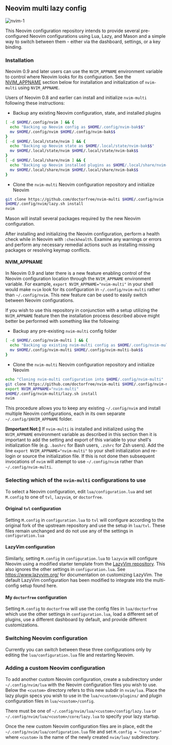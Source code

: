 ## Neovim multi lazy config

![nvim-1](https://user-images.githubusercontent.com/80513079/216895409-4d7b246c-d7da-4f9e-8680-8f6b60ffa201.png)

This Neovim configuration repository intends to provide several pre-configured
Neovim configurations using Lua, Lazy, and Mason and a simple way to switch
between them - either via the dashboard, settings, or a key binding.

### Installation

Neovim 0.9 and later users can use the `NVIM_APPNAME` environment variable
to control where Neovim looks for its configuration. See the
[NVIM_APPNAME](#nvim_appname) section below for installation and
initialization of `nvim-multi` using `NVIM_APPNAME`.

Users of Neovim 0.8 and earlier can install and initialize `nvim-multi`
following these instructions:

- Backup any existing Neovim configuration, state, and installed plugins

```bash
[ -d $HOME/.config/nvim ] && {
  echo "Backing up Neovim config as $HOME/.config/nvim-bak$$"
  mv $HOME/.config/nvim $HOME/.config/nvim-bak$$
}
[ -d $HOME/.local/state/nvim ] && {
  echo "Backing up Neovim state as $HOME/.local/state/nvim-bak$$"
  mv $HOME/.local/state/nvim $HOME/.local/state/nvim-bak$$
}
[ -d $HOME/.local/share/nvim ] && {
  echo "Backing up Neovim installed plugins as $HOME/.local/share/nvim-bak$$"
  mv $HOME/.local/share/nvim $HOME/.local/share/nvim-bak$$
}
```

- Clone the `nvim-multi` Neovim configuration repository and initialize Neovim

```bash
git clone https://github.com/doctorfree/nvim-multi $HOME/.config/nvim
$HOME/.config/nvim/lazy.sh install
nvim
```

Mason will install several packages required by the new Neovim configuration.

After installing and initializing the Neovim configuration, perform a health
check while in Neovim with `:checkhealth`. Examine any warnings or errors and
perform any necessary remedial actions such as installing missing packages
or resolving keymap conflicts.

#### NVIM_APPNAME

In Neovim 0.9 and later there is a new feature enabling control of the
Neovim configuration location through the `NVIM_APPNAME` environment
variable. For example, `export NVIM_APPNAME="nvim-multi"` in your shell
would make `nvim` look for its configuration in `~/.config/nvim-multi`
rather than `~/.config/nvim`. This new feature can be used to easily
switch between Neovim configurations.

If you wish to use this repository in conjunction with a setup utilizing the
`NVIM_APPNAME` feature then the installation process described above might
better be performed with something like the following:

- Backup any pre-existing `nvim-multi` config folder

```bash
[ -d $HOME/.config/nvim-multi ] && {
  echo "Backing up existing nvim-multi config as $HOME/.config/nvim-multi-bak$$"
  mv $HOME/.config/nvim-multi $HOME/.config/nvim-multi-bak$$
}
```

- Clone the `nvim-multi` Neovim configuration repository and initialize Neovim

```bash
echo "Cloning nvim-multi configuration into $HOME/.config/nvim-multi"
git clone https://github.com/doctorfree/nvim-multi $HOME/.config/nvim-multi
export NVIM_APPNAME="nvim-multi"
$HOME/.config/nvim-multi/lazy.sh install
nvim
```

This procedure allows you to keep any existing `~/.config/nvim` and install
multiple Neovim configurations, each in its own separate
`~/.config/$NVIM_APPNAME` folder.

**[Important Not:]** If `nvim-multi` is installed and initialized using the
`NVIM_APPNAME` environment variable as described in this section then it is
important to add the setting and export of this variable to your shell's
initialization file (e.g. `.bashrc` for Bash users, `.zshrc` for Zsh users).
Add the line `export NVIM_APPNAME="nvim-multi"` to your shell initialization
and re-login or source the initialization file. If this is not done then
subsequent invocations of `nvim` will attempt to use `~/.config/nvim` rather
than `~/.config/nvim-multi`.

### Selecting which of the `nvim-multi` configurations to use

To select a Neovim configuration, edit `lua/configuration.lua`
and set `M.config` to one of `tvl`, `lazyvim`, or `doctorfree`.

#### Original `tvl` configuration

Setting `M.config` in `configuration.lua` to `tvl` will configure according to the
original fork of the upstream repository and use the setup in `lua/tvl`. These
files remain unchanged and do not use any of the settings in `configuration.lua`

#### LazyVim configuration

Similarly, setting `M.config` in `configuration.lua` to `lazyvim` will configure
Neovim using a modified starter template from the
[LazyVim repository](https://github.com/LazyVim/LazyVim). This also ignores the
other settings in `configuration.lua`. See https://www.lazyvim.org/ for
documentation on customizing LazyVim. The default LazyVim configuration has been
modified to integrate into the multi-config setup found here.

#### My `doctorfree` configuration

Setting `M.config` to `doctorfree` will use the config files in `lua/doctorfree`
which use the other settings in `configuration.lua`, load a different set of
plugins, use a different dashboard by default, and provide different customizations.

### Switching Neovim configuration

Currently you can switch between these three configurations only by editing the
`lua/configuration.lua` file and restarting Neovim.

### Adding a custom Neovim configuration

To add another custom Neovim configuration, create a subdirectory under
`~/.config/nvim/lua` with the Neovim configuration files you wish to use.
Below the `<custom>` directory refers to this new subdir in `nvim/lua`.
Place the lazy plugin specs you wish to use in the `lua/<custom>/plugins/`
and plugin configuration files in `lua/<custom>/config`.

There must be one of `~/.config/nvim/lua/<custom>/config/lazy.lua`
or `~/.config/nvim/lua/<custom>/core/lazy.lua` to specify your lazy startup.

Once the new custom Neovim configuration files are in place, edit the
`~/.config/nvim/lua/configuration.lua` file and set `M.config = "<custom>"`
where `<custom>` is the name of the newly created `nvim/lua/` subdirectory.
